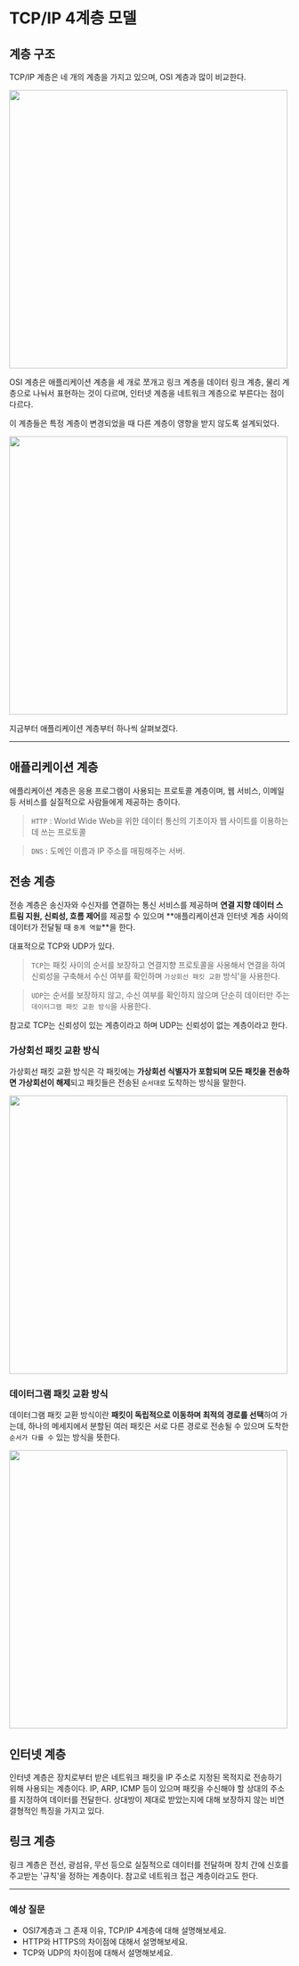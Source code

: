 # TCP/IP 4계층 모델

## 계층 구조

TCP/IP 계층은 네 개의 계층을 가지고 있으며, OSI 계층과 많이 비교한다.

<img src ="https://velog.velcdn.com/images/fancy-log/post/4305549c-f160-43ff-87fa-347b152c0557/image.jpeg" width="500">

OSI 계층은 애플리케이션 계층을 세 개로 쪼개고 링크 계층을 데이터 링크 계층, 물리 계층으로 나눠서 표현하는 것이 다르며, 인터넷 계층을 네트워크 계층으로 부른다는 점이 다르다.

이 계층들은 특정 계층이 변경되었을 때 다른 계층이 영향을 받지 않도록 설계되었다.

<img src = "https://velog.velcdn.com/images/fancy-log/post/48660c29-46db-48f2-bafb-9a4b4c2655f3/image.jpeg" width="500">

지금부터 애플리케이션 계층부터 하나씩 살펴보겠다.

---

## 애플리케이션 계층

에플리케이션 계층은 응용 프로그램이 사용되는 프로토콜 계층이며, 웹 서비스, 이메일 등 서비스를 실질적으로 사람들에게 제공하는 층이다.

> `HTTP` : World Wide Web을 위한 데이터 통신의 기초이자 웹 사이트를 이용하는 데 쓰는 프로토콜

> `DNS` : 도메인 이름과 IP 주소를 매핑해주는 서버.


## 전송 계층

전송 계층은 송신자와 수신자를 연결하는 통신 서비스를 제공하며 **연결 지향 데이터 스트림 지원, 신뢰성, 흐름 제어**를 제공할 수 있으며 **애플리케이션과 인터넷 계층 사이의 데이터가 전달될 때 `중계 역할`**을 한다.

대표적으로 TCP와 UDP가 있다.

> `TCP`는 패킷 사이의 순서를 보장하고 연결지향 프로토콜을 사용해서 연결을 하여 신뢰성을 구축해서 수신 여부를 확인하며 `가상회선 패킷 교환` 방식'을 사용한다.

> `UDP`는 순서를 보장하지 않고, 수신 여부를 확인하지 않으며 단순히 데이터만 주는 `데이터그램 패킷 교환 방식`을 사용한다.

참고로 TCP는 신뢰성이 있는 계층이라고 하며 UDP는 신뢰성이 없는 계층이라고 한다.

### 가상회선 패킷 교환 방식

가상회선 패킷 교환 방식은 각 패킷에는 **가상회선 식별자가 포함되며 모든 패킷을 전송하면 가상회선이 해제**되고 패킷들은 전송된 `순서대로` 도착하는 방식을 말한다.

<img src="https://velog.velcdn.com/images/fancy-log/post/e34abddd-794f-4687-9230-79e50bc4d0d6/image.jpeg" width="500">

### 데이터그램 패킷 교환 방식

데이터그램 패킷 교환 방식이란 **패킷이 독립적으로 이동하며 최적의 경로를 선택**하여 가는데, 하나의 메세지에서 분할된 여러 패킷은 서로 다른 경로로 전송될 수 있으며 도착한 `순서가 다를 수` 있는 방식을 뜻한다.

<img src ="https://velog.velcdn.com/images/fancy-log/post/29272d40-a866-4965-a78e-4e95097360a5/image.jpeg" width="500">


## 인터넷 계층

인터넷 계층은 장치로부터 받은 네트워크 패킷을 IP 주소로 지정된 목적지로 전송하기 위해 사용되는 계층이다.
IP, ARP, ICMP 등이 있으며 패킷을 수신해야 할 상대의 주소를 지정하여 데이터를 전달한다.
상대방이 제대로 받았는지에 대해 보장하지 않는 비연결형적인 특징을 가지고 있다.


## 링크 계층

링크 계층은 전선, 광섬유, 무선 등으로 실질적으로 데이터를 전달하며 장치 간에 신호를 주고받는 '규칙'을 정하는 계층이다. 
참고로 네트워크 접근 계층이라고도 한다.

---

### 예상 질문

* OSI7계층과 그 존재 이유, TCP/IP 4계층에 대해 설명해보세요.
* HTTP와 HTTPS의 차이점에 대해서 설명해보세요.
* TCP와 UDP의 차이점에 대해서 설명해보세요.

